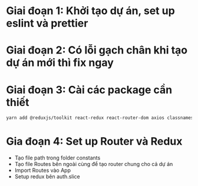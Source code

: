 # Giai đoạn 1: Khởi tạo dự án, set up eslint và prettier

# Giai đoạn 2: Có lỗi gạch chân khi tạo dự án mới thì fix ngay

# Giai đoạn 3: Cài các package cần thiết

```bash
yarn add @reduxjs/toolkit react-redux react-router-dom axios classnames date-fns dompurify lodash node-sass normalize.css prop-types query-string react-hook-form react-toastify
```

# Gia đoạn 4: Set up Router và Redux

- Tạo file path trong folder constants
- Tạo file Routes bên ngoài cùng để tạo router chung cho cả dự án
- Import Routes vào App
- Setup redux bên auth.slice
